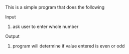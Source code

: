 This is a simple program that does the following

Input
1. ask user to enter whole number

Output
1. program will determine if value entered is even or odd